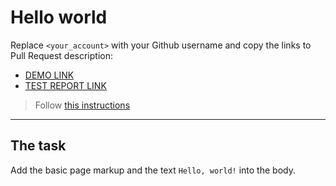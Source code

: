 # Hello world
Replace `<your_account>` with your Github username and copy the links to Pull Request description:
- [DEMO LINK](https://uladutchak.github.io/layout_hello-world/)
- [TEST REPORT LINK](https://uladutchak.github.io/layout_hello-world/report/html_report/)

> Follow [this instructions](https://github.com/mate-academy/layout_task-guideline#how-to-solve-the-layout-tasks-on-github)
___

## The task 
Add the basic page markup and the text `Hello, world!` into the body.

